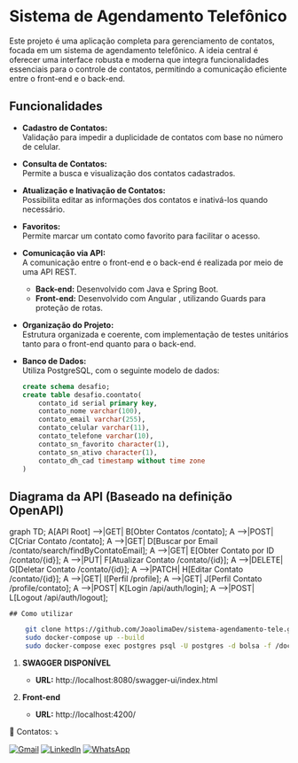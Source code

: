# Sistema de Agendamento Telefônico

Este projeto é uma aplicação completa para gerenciamento de contatos, focada em um sistema de agendamento telefônico. A ideia central é oferecer uma interface robusta e moderna que integra funcionalidades essenciais para o controle de contatos, permitindo a comunicação eficiente entre o front-end e o back-end.

## Funcionalidades

- **Cadastro de Contatos:**  
  Validação para impedir a duplicidade de contatos com base no número de celular.

- **Consulta de Contatos:**  
  Permite a busca e visualização dos contatos cadastrados.

- **Atualização e Inativação de Contatos:**  
  Possibilita editar as informações dos contatos e inativá-los quando necessário.

- **Favoritos:**  
  Permite marcar um contato como favorito para facilitar o acesso.

- **Comunicação via API:**  
  A comunicação entre o front-end e o back-end é realizada por meio de uma API REST.  
  - **Back-end:** Desenvolvido com Java e Spring Boot.  
  - **Front-end:** Desenvolvido com Angular , utilizando Guards para proteção de rotas.

- **Organização do Projeto:**  
  Estrutura organizada e coerente, com implementação de testes unitários tanto para o front-end quanto para o back-end.

- **Banco de Dados:**  
  Utiliza PostgreSQL, com o seguinte modelo de dados:

  ```sql
  create schema desafio;
  create table desafio.coontato( 
      contato_id serial primary key, 
      contato_nome varchar(100), 
      contato_email varchar(255), 
      contato_celular varchar(11), 
      contato_telefone varchar(10), 
      contato_sn_favorito character(1), 
      contato_sn_ativo character(1), 
      contato_dh_cad timestamp without time zone 
  )

## Diagrama da API (Baseado na definição OpenAPI)

graph TD;
    A[API Root] -->|GET| B[Obter Contatos /contato];
    A -->|POST| C[Criar Contato /contato];
    A -->|GET| D[Buscar por Email /contato/search/findByContatoEmail];
    A -->|GET| E[Obter Contato por ID /contato/{id}];
    A -->|PUT| F[Atualizar Contato /contato/{id}];
    A -->|DELETE| G[Deletar Contato /contato/{id}];
    A -->|PATCH| H[Editar Contato /contato/{id}];
    A -->|GET| I[Perfil /profile];
    A -->|GET| J[Perfil Contato /profile/contato];
    A -->|POST| K[Login /api/auth/login];
    A -->|POST| L[Logout /api/auth/logout];


    ## Como utilizar

```bash
    git clone https://github.com/JoaolimaDev/sistema-agendamento-tele.git
    sudo docker-compose up --build
    sudo docker-compose exec postgres psql -U postgres -d bolsa -f /docker-entrypoint-initdb.d/bolsa.bkp
```


1. **SWAGGER DISPONÍVEL**
   - **URL:** http://localhost:8080/swagger-ui/index.html

1. **Front-end**
   - **URL:**  http://localhost:4200/


<p align="left">
  💌 Contatos: ⤵️
</p>

<p align="left">
  <a href="mailto:ozymandiasphp@gmail.com" title="Gmail">
  <img src="https://img.shields.io/badge/-Gmail-FF0000?style=flat-square&labelColor=FF0000&logo=gmail&logoColor=white&link=LINK-DO-SEU-GMAIL" alt="Gmail"/></a>
  <a href="https://www.linkedin.com/in/jo%C3%A3o-vitor-de-lima-74441b1b1/" title="LinkedIn">
  <img src="https://img.shields.io/badge/-Linkedin-0e76a8?style=flat-square&logo=Linkedin&logoColor=white&link=LINK-DO-SEU-LINKEDIN" alt="LinkedIn"/></a>
  <a href="https://wa.me/5581989553431" title="WhatsApp">
  <img src="https://img.shields.io/badge/-WhatsApp-25d366?style=flat-square&labelColor=25d366&logo=whatsapp&logoColor=white&link=API-DO-SEU-WHATSAPP" alt="WhatsApp"/></a>
</p>

